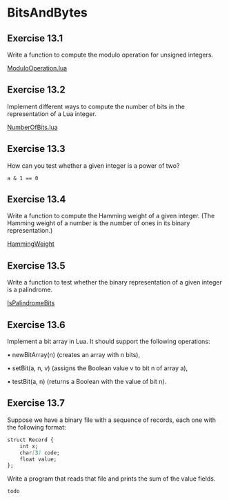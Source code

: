 # BitsAndBytes #

## Exercise 13.1 ##

Write a function to compute the modulo operation for unsigned integers.

[ModuloOperation.lua](./Resources/ModuloOperation.lua)

## Exercise 13.2 ##

Implement different ways to compute the number of bits in the representation of a Lua integer.

[NumberOfBits.lua](./Resources/NumberOfBits.lua)

## Exercise 13.3 ##

How can you test whether a given integer is a power of two?

``a & 1 == 0``

## Exercise 13.4 ##

Write a function to compute the Hamming weight of a given integer. (The Hamming weight of a number is the number of ones in its binary representation.)

[HammingWeight](./Resources/HammingWeight.lua)

## Exercise 13.5 ##

Write a function to test whether the binary representation of a given integer is a palindrome.

[IsPalindromeBits](./Resources/IsPalindromeBits.lua)

## Exercise 13.6 ##

Implement a bit array in Lua. It should support the following operations:

• newBitArray(n) (creates an array with n bits),

• setBit(a, n, v) (assigns the Boolean value v to bit n of array a),

• testBit(a, n) (returns a Boolean with the value of bit n).

## Exercise 13.7 ##

Suppose we have a binary file with a sequence of records, each one with the following format:

```markdown
struct Record {
    int x;
    char[3] code;
    float value;
};
```

Write a program that reads that file and prints the sum of the value fields.

``todo``
